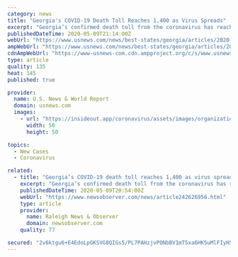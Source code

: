 ```yaml
---
category: news
title: "Georgia's COVID-19 Death Toll Reaches 1,400 as Virus Spreads"
excerpt: "Georgia’s confirmed death toll from the coronavirus has reached at least 1,400 as businesses in the state continued to reopen."
publishedDateTime: 2020-05-09T21:14:00Z
webUrl: "https://www.usnews.com/news/best-states/georgia/articles/2020-05-09/georgias-covid-19-death-toll-reaches-1-400-as-virus-spreads"
ampWebUrl: "https://www.usnews.com/news/best-states/georgia/articles/2020-05-09/georgias-covid-19-death-toll-reaches-1-400-as-virus-spreads?context=amp"
cdnAmpWebUrl: "https://www-usnews-com.cdn.ampproject.org/c/s/www.usnews.com/news/best-states/georgia/articles/2020-05-09/georgias-covid-19-death-toll-reaches-1-400-as-virus-spreads?context=amp"
type: article
quality: 135
heat: 145
published: true

provider:
  name: U.S. News & World Report
  domain: usnews.com
  images:
    - url: "https://insideout.app/coronavirus/assets/images/organizations/usnews.com-50x50.jpg"
      width: 50
      height: 50

topics:
  - New Cases
  - Coronavirus

related:
  - title: "Georgia’s COVID-19 death toll reaches 1,400 as virus spreads | Raleigh News & Observer"
    excerpt: "Georgia’s confirmed death toll from the coronavirus has reached at least 1,400 as businesses in the state continued to reopen."
    publishedDateTime: 2020-05-09T20:54:00Z
    webUrl: "https://www.newsobserver.com/news/article242626956.html"
    type: article
    provider:
      name: Raleigh News & Observer
      domain: newsobserver.com
    quality: 77

secured: "2v6ktgu6+E4EdoLpGKSVG8QIGs5/PL7PAHzjvPONbBV1mT5xa6HK5uMlFIyH5lKZHWk0Gw3n2RKJHO9wewOjlUHrbbjqrY+GGALJTMkHObI1VvySgRByptSWmIWYmVUBqQ7dg5T7KqAtftL2zxi2U+rIrzf9bI7pJ3wVWU7c6S/O6zTVwgI83uoYZNs8vyIsyxQacDHv5597SnpLT3r+ZI6lSdO+CXC7S/xUVGuOQUNiF+AAn5cWQkD3mILSlqNQFMnCEtoLGdgc2U2B9AXb9rXooGCcV2jESBFWzR02bXfpthH/1H+YB6j3WhZHFa7Dv4lKTA+K3AlpmOCiTpMNdHlJJNI2Jy0ZYeGBMj6oILJRoBDL1ZMyUhA4Y3nfavVHvLiXTHcIoH34MUBpmAmeSmYNGX99Rnskzf1Yc143LlOwXPd2Kt/FHQ7IfhN7mxaHPBSL1d9Sw7bpS8U4aLb2CoomlGOD/09Zet9+nMEC4kc=;IooCjaCt+nMHH2y+Ypka7g=="
---
```


